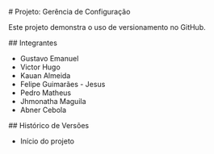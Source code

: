 \# Projeto: Gerência de Configuração

Este projeto demonstra o uso de versionamento no GitHub.



\## Integrantes

* Gustavo Emanuel
* Victor Hugo
* Kauan Almeida
* Felipe Guimarães - Jesus
* Pedro Matheus
* Jhmonatha Maguila
* Abner Cebola





\## Histórico de Versões

* Início do projeto

